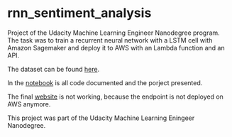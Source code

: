 # rnn_sentiment_analysis


Project of the Udacity Machine Learning Engineer Nanodegree program. The task was to train a recurrent neural network with a LSTM cell with Amazon Sagemaker and deploy it to AWS with an Lambda function and an API.

The dataset can be found [here](http://ai.stanford.edu/~amaas/data/sentiment/).

In the [notebook](https://github.com/felix-ha/rnn_sentiment_analysis/blob/master/SageMaker%20Project.ipynb) is all code documented and the porject presented.

The final [website](https://github.com/felix-ha/rnn_sentiment_analysis/blob/master/index.html) is not working, because the endpoint is not deployed on AWS anymore.

This project was part of the Udacity Machine Learning Eningeer Nanodegree.

